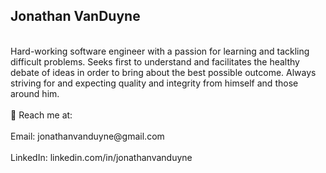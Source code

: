 <h2>Jonathan VanDuyne</h2>
<br>Hard-working software engineer with a passion for learning and tackling difficult problems. Seeks first to understand and facilitates the healthy debate of ideas in order to bring about the best possible outcome. Always striving for and expecting quality and integrity from himself and those around him.</br>
<br>📧 Reach me at:</br>
<br>Email: jonathanvanduyne@gmail.com</br>
<br>LinkedIn: linkedin.com/in/jonathanvanduyne</br>
